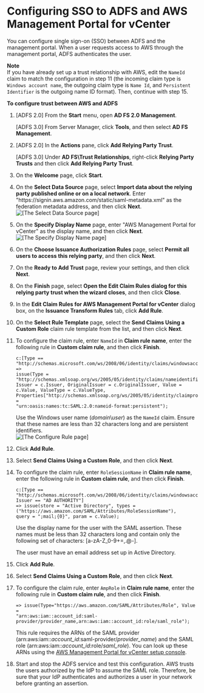 # Configuring SSO to ADFS and AWS Management Portal for vCenter<a name="configure-trust-with-aws"></a>

You can configure single sign\-on \(SSO\) between ADFS and the management portal\. When a user requests access to AWS through the management portal, ADFS authenticates the user\.

**Note**  
If you have already set up a trust relationship with AWS, edit the `NameId` claim to match the configuration in step 11 \(the incoming claim type is `Windows account name`, the outgoing claim type is `Name Id`, and `Persistent Identifier` is the outgoing name ID format\)\. Then, continue with step 15\.

**To configure trust between AWS and ADFS**

1. \[ADFS 2\.0\] From the **Start** menu, open **AD FS 2\.0 Management**\.

   \[ADFS 3\.0\] From Server Manager, click **Tools**, and then select **AD FS Management**\.

1. \[ADFS 2\.0\] In the **Actions** pane, click **Add Relying Party Trust**\.

   \[ADFS 3\.0\] Under **AD FS\\Trust Relationships**, right\-click **Relying Party Trusts** and then click **Add Relying Party Trust**\.

1. On the **Welcome** page, click **Start**\.

1. On the **Select Data Source** page, select **Import data about the relying party published online or on a local network**\. Enter "https://signin\.aws\.amazon\.com/static/saml\-metadata\.xml" as the federation metadata address, and then click **Next**\.  
![\[The Select Data Source page\]](http://docs.aws.amazon.com/amp/latest/userguide/images/select_data_source.png)

1. On the **Specify Display Name** page, enter "AWS Management Portal for vCenter" as the display name, and then click **Next**\.  
![\[The Specify Display Name page\]](http://docs.aws.amazon.com/amp/latest/userguide/images/specify_display_name.png)

1. On the **Choose Issuance Authorization Rules** page, select **Permit all users to access this relying party**, and then click **Next**\.

1. On the **Ready to Add Trust** page, review your settings, and then click **Next**\.

1. On the **Finish** page, select **Open the Edit Claim Rules dialog for this relying party trust when the wizard closes**, and then click **Close**\.

1. In the **Edit Claim Rules for AWS Management Portal for vCenter** dialog box, on the **Issuance Transform Rules** tab, click **Add Rule**\.

1. On the **Select Rule Template** page, select the **Send Claims Using a Custom Role** claim rule template from the list, and then click **Next**\.

1. To configure the claim rule, enter `NameId` in **Claim rule name**, enter the following rule in **Custom claim rule**, and then click **Finish**\.

   ```
   c:[Type == "http://schemas.microsoft.com/ws/2008/06/identity/claims/windowsaccountname"] => 
   issue(Type = "http://schemas.xmlsoap.org/ws/2005/05/identity/claims/nameidentifier", 
   Issuer = c.Issuer, OriginalIssuer = c.OriginalIssuer, Value = c.Value, ValueType = c.ValueType, 
   Properties["http://schemas.xmlsoap.org/ws/2005/05/identity/claimproperties/format"] = 
   "urn:oasis:names:tc:SAML:2.0:nameid-format:persistent");
   ```

   Use the Windows user name \(*domain*\\*user*\) as the `NameId` claim\. Ensure that these names are less than 32 characters long and are persistent identifiers\.  
![\[The Configure Rule page\]](http://docs.aws.amazon.com/amp/latest/userguide/images/configure_rule.png)

1. Click **Add Rule**\.

1. Select **Send Claims Using a Custom Role**, and then click **Next**\.

1. To configure the claim rule, enter `RoleSessionName` in **Claim rule name**, enter the following rule in **Custom claim rule**, and then click **Finish**\.

   ```
   c:[Type == "http://schemas.microsoft.com/ws/2008/06/identity/claims/windowsaccountname", Issuer == "AD AUTHORITY"] 
   => issue(store = "Active Directory", types = ("https://aws.amazon.com/SAML/Attributes/RoleSessionName"), 
   query = ";mail;{0}", param = c.Value);
   ```

   Use the display name for the user with the SAML assertion\. These names must be less than 32 characters long and contain only the following set of characters: \[a\-zA\-Z\_0\-9\+=,\.@\-\]\.

   The user must have an email address set up in Active Directory\.

1. Click **Add Rule**\.

1. Select **Send Claims Using a Custom Role**, and then click **Next**\.

1. To configure the claim rule, enter `AmpRole` in **Claim rule name**, enter the following rule in **Custom claim rule**, and then click **Finish**\.

   ```
   => issue(Type="https://aws.amazon.com/SAML/Attributes/Role", Value = 
   "arn:aws:iam::account_id:saml-provider/provider_name,arn:aws:iam::account_id:role/saml_role");
   ```

   This rule requires the ARNs of the SAML provider \(arn:aws:iam::*account\_id*:saml\-provider/*provider\_name*\) and the SAML role \(arn:aws:iam::*account\_id*:role/*saml\_role*\)\. You can look up these ARNs using the [AWS Management Portal for vCenter setup console](https://amp.aws.amazon.com/VCPlugin.html#setup)\.

1. Start and stop the ADFS service and test this configuration\. AWS trusts the users authorized by the IdP to assume the SAML role\. Therefore, be sure that your IdP authenticates and authorizes a user in your network before granting an assertion\.
